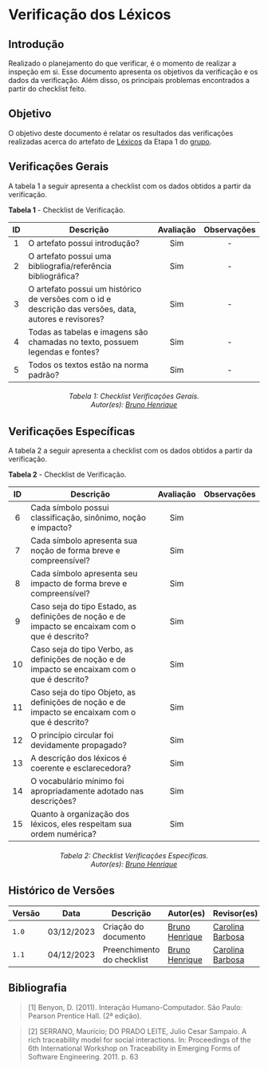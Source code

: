 # Verificação dos Léxicos

## Introdução

Realizado o planejamento do que verificar, é o momento de realizar a inspeção em si. Esse documento apresenta os objetivos da verificação e os dados da verificação. Além disso, os principais problemas encontrados a partir do checklist feito.

## Objetivo

O objetivo deste documento é relatar os resultados das verificações realizadas acerca do artefato de [Léxicos](/PreRastreabilidade/RichPicture/) da Etapa 1 do [grupo](/).

<center>


</center>

## Verificações Gerais

A tabela 1 a seguir apresenta a checklist com os dados obtidos a partir da verificação.


**Tabela 1** - Checklist de Verificação.

| ID | Descrição                                                                                              | Avaliação | Observações |
|:--:|--------------------------------------------------------------------------------------------------------|:---------:|:-----------:|
| 1  | O artefato possui introdução?                                                                          |    Sim    |      -      |
| 2  | O artefato possui uma bibliografia/referência bibliográfica?                                           |    Sim    |      -      |
| 3  | O artefato possui um histórico de versões com o id e descrição das versões, data, autores e revisores? |    Sim    |      -      |
| 4  | Todas as tabelas e imagens são chamadas no texto, possuem legendas e fontes?                           |    Sim    |      -      |
| 5  | Todos os textos estão na norma padrão?                                                                 |    Sim    |      -      |

<center>
<h6> Tabela 1: Checklist Verificações Gerais.
<br/> Autor(es): <a href="https://github.com/BrunoHenrique00">Bruno Henrique</a></h6>
</center>


## Verificações Específicas

A tabela 2 a seguir apresenta a checklist com os dados obtidos a partir da verificação.


**Tabela 2** - Checklist de Verificação.

| **ID** | Descrição                                                                                       | Avaliação | Observações |
|:------:|-------------------------------------------------------------------------------------------------|:---------:|:-----------:|
|   6    | Cada símbolo possui classificação, sinônimo, noção e impacto?                                   |    Sim    |             |
|   7    | Cada símbolo apresenta sua noção de forma breve e compreensível?                                |    Sim    |             |
|   8    | Cada símbolo apresenta seu impacto de forma breve e compreensível?                              |    Sim    |             |
|   9    | Caso seja do tipo Estado, as definições de noção e de impacto se encaixam com o que é descrito? |    Sim    |             |
|   10   | Caso seja do tipo Verbo, as definições de noção e de impacto se encaixam com o que é descrito?  |    Sim    |             |
|   11   | Caso seja do tipo Objeto, as definições de noção e de impacto se encaixam com o que é descrito? |    Sim    |             |
|   12   | O princípio circular foi devidamente propagado?                                                 |    Sim    |             |
|   13   | A descrição dos léxicos é coerente e esclarecedora?                                             |    Sim    |             |
|   14   | O vocabulário mínimo foi apropriadamente adotado nas descrições?                                |    Sim    |             |
|   15   | Quanto à organização dos léxicos, eles respeitam sua ordem numérica?                            |    Sim    |             |

<center>
<h6> Tabela 2: Checklist Verificações Específicas.
<br/> Autor(es): <a href="https://github.com/BrunoHenrique00">Bruno Henrique</a></h6>
</center>


## Histórico de Versões

| Versão | Data       | Descrição                  | Autor(es)                                            | Revisor(es)                                            |
|--------|------------|----------------------------|------------------------------------------------------|--------------------------------------------------------|
| `1.0`  | 03/12/2023 | Criação do documento       | [Bruno Henrique](https://github.com/BrunoHenrique00) | [Carolina Barbosa](https://github.com/BrunoHenrique00) |
| `1.1`  | 04/12/2023 | Preenchimento do checklist | [Bruno Henrique](https://github.com/BrunoHenrique00) | [Carolina Barbosa](https://github.com/BrunoHenrique00) |

## **Bibliografia**
>[1] Benyon, D. (2011). Interação Humano-Computador. São Paulo: Pearson Prentice Hall. (2ª edição).

>[2] SERRANO, Maurício; DO PRADO LEITE, Julio Cesar Sampaio. A rich traceability model for social interactions. In: Proceedings of the 6th International Workshop on Traceability in Emerging Forms of Software Engineering. 2011. p. 63


